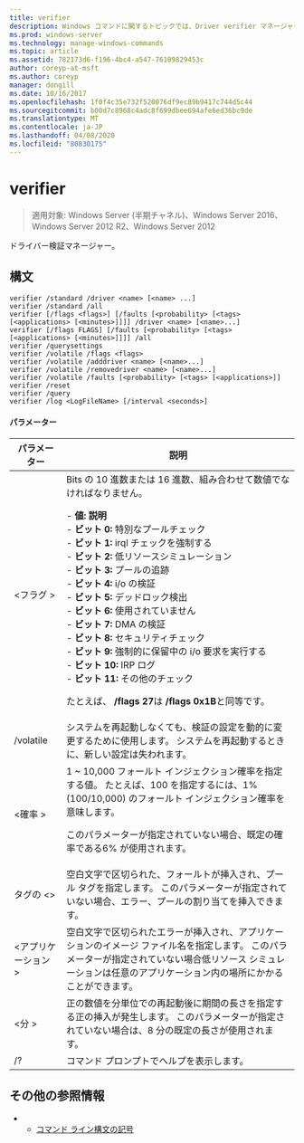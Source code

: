```yaml
---
title: verifier
description: Windows コマンドに関するトピックでは、Driver verifier マネージャーを実行する verifier について説明しています。
ms.prod: windows-server
ms.technology: manage-windows-commands
ms.topic: article
ms.assetid: 782173d6-f196-4bc4-a547-76109829453c
author: coreyp-at-msft
ms.author: coreyp
manager: dongill
ms.date: 10/16/2017
ms.openlocfilehash: 1f0f4c35e732f520076df9ec89b9417c744d5c44
ms.sourcegitcommit: b00d7c8968c4adc8f699dbee694afe6ed36bc9de
ms.translationtype: MT
ms.contentlocale: ja-JP
ms.lasthandoff: 04/08/2020
ms.locfileid: "80830175"
---
```

# <a name="verifier"></a>verifier

>適用対象: Windows Server (半期チャネル)、Windows Server 2016、Windows Server 2012 R2、Windows Server 2012

ドライバー検証マネージャー。  

## <a name="syntax"></a>構文  
```  
verifier /standard /driver <name> [<name> ...]  
verifier /standard /all  
verifier [/flags <flags>] [/faults [<probability> [<tags> [<applications> [<minutes>]]]] /driver <name> [<name>...]  
verifier [/flags FLAGS] [/faults [<probability> [<tags> [<applications> [<minutes>]]]] /all  
verifier /querysettings  
verifier /volatile /flags <flags>  
verifier /volatile /adddriver <name> [<name>...]  
verifier /volatile /removedriver <name> [<name>...]  
verifier /volatile /faults [<probability> [<tags> [<applications>]]  
verifier /reset  
verifier /query  
verifier /log <LogFileName> [/interval <seconds>]  
```  
#### <a name="parameters"></a>パラメーター  
|パラメーター|説明|  
|-------|--------|  
|\<フラグ >|Bits の 10 進数または 16 進数、組み合わせて数値でなければなりません。<p>-   **値: 説明**<br />-   **ビット 0:** 特別なプールチェック<br />-   **ビット 1:** irql チェックを強制する<br />-   **ビット 2:** 低リソースシミュレーション<br />-   **ビット 3:** プールの追跡<br />-   **ビット 4:** i/o の検証<br />-   **ビット 5:** デッドロック検出<br />-   **ビット 6:** 使用されていません<br />-   **ビット 7:** DMA の検証<br />-   **ビット 8:** セキュリティチェック<br />-   **ビット 9:** 強制的に保留中の i/o 要求を実行する<br />-   **ビット 10:** IRP ログ<br />-   **ビット 11:** その他のチェック<p>たとえば、 **/flags 27**は **/flags 0x1B**と同等です。|  
|/volatile|システムを再起動しなくても、検証の設定を動的に変更するために使用します。 システムを再起動するときに、新しい設定は失われます。|  
|\<確率 >|1 ~ 10,000 フォールト インジェクション確率を指定する値。 たとえば、100 を指定するには、1% (100/10,000) のフォールト インジェクション確率を意味します。<p>このパラメーターが指定されていない場合、既定の確率である6% が使用されます。|  
|タグの \<>|空白文字で区切られた、フォールトが挿入され、プール タグを指定します。 このパラメーターが指定されていない場合、エラー、プールの割り当てを挿入できます。|  
|\<アプリケーション >|空白文字で区切られたエラーが挿入され、アプリケーションのイメージ ファイル名を指定します。 このパラメーターが指定されていない場合低リソース シミュレーションは任意のアプリケーション内の場所にかかることができます。|  
|\<分 >|正の数値を分単位での再起動後に期間の長さを指定する正の挿入が発生します。 このパラメーターが指定されていない場合は、8 分の既定の長さが使用されます。|  
|/?|コマンド プロンプトでヘルプを表示します。|  

## <a name="additional-references"></a>その他の参照情報  
-   - [コマンド ライン構文の記号](command-line-syntax-key.md)  